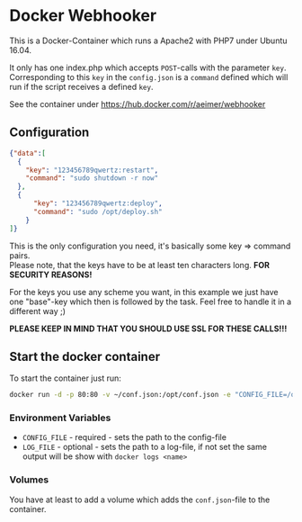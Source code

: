 # Docker Webhooker
This is a Docker-Container which runs a Apache2 with PHP7 under Ubuntu 16.04.

It only has one index.php which accepts `POST`-calls with the parameter `key`.
Corresponding to this `key` in the `config.json` is a `command` defined which will run if the script receives a defined `key`.

See the container under <https://hub.docker.com/r/aeimer/webhooker>
 
## Configuration
````json
{"data":[
  {
    "key": "123456789qwertz:restart",
    "command": "sudo shutdown -r now"
  },
  {
      "key": "123456789qwertz:deploy",
      "command": "sudo /opt/deploy.sh"
    }
]}
````

This is the only configuration you need, it's basically some key => command pairs.   
Please note, that the keys have to be at least ten characters long. **FOR SECURITY REASONS!**

For the keys you use any scheme you want, in this example we just have one "base"-key which then is followed by the task.
Feel free to handle it in a different way ;)

**PLEASE KEEP IN MIND THAT YOU SHOULD USE SSL FOR THESE CALLS!!!**

## Start the docker container
To start the container just run:

````bash
docker run -d -p 80:80 -v ~/conf.json:/opt/conf.json -e "CONFIG_FILE=/opt/conf.json" --name webhooker aeimer/webhooker
````

### Environment Variables
- `CONFIG_FILE` - required - sets the path to the config-file
- `LOG_FILE` - optional - sets the path to a log-file, if not set the same output will be show with `docker logs <name>`

### Volumes
You have at least to add a volume which adds the `conf.json`-file to the container.
